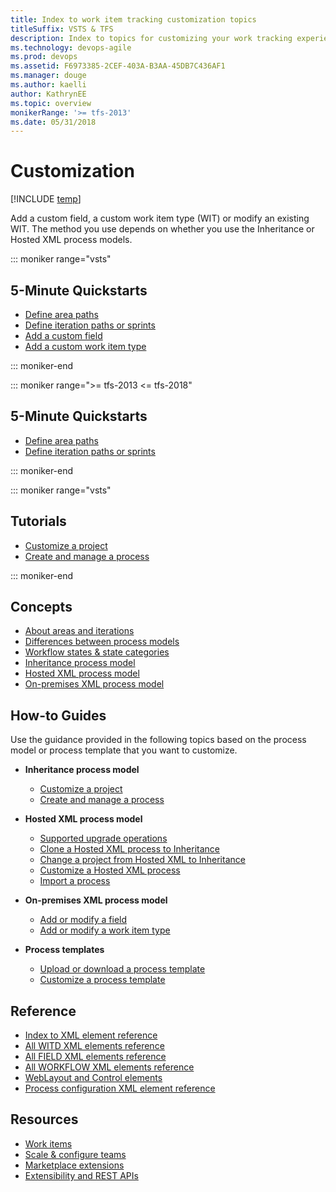 ```yaml
---
title: Index to work item tracking customization topics
titleSuffix: VSTS & TFS   
description: Index to topics for customizing your work tracking experience in Visual Studio Team Services & Team Foundation Server 
ms.technology: devops-agile
ms.prod: devops
ms.assetid: F6973385-2CEF-403A-B3AA-45DB7C436AF1
ms.manager: douge
ms.author: kaelli
author: KathrynEE
ms.topic: overview
monikerRange: '>= tfs-2013'
ms.date: 05/31/2018
---
```


# Customization  

[!INCLUDE [temp](../_shared/version-vsts-tfs-all-versions.md)]

Add a custom field, a custom work item type (WIT) or modify an existing WIT. The method you use depends on whether you use the Inheritance or Hosted XML process models.  


::: moniker range="vsts"
## 5-Minute Quickstarts  

- [Define area paths](../organizations/settings/set-area-paths.md?toc=/vsts/reference/toc.json&bc=/vsts/reference/breadcrumb/toc.json)
- [Define iteration paths or sprints](../organizations/settings/set-iteration-paths-sprints.md?toc=/vsts/reference/toc.json&bc=/vsts/reference/breadcrumb/toc.json) 
- [Add a custom field](../organizations/settings/work/add-custom-field.md?toc=/vsts/reference/toc.json&bc=/vsts/reference/breadcrumb/toc.json)   
- [Add a custom work item type](../organizations/settings/work/add-custom-wit.md?toc=/vsts/reference/toc.json&bc=/vsts/reference/breadcrumb/toc.json)   

::: moniker-end

::: moniker range=">= tfs-2013 <= tfs-2018"
## 5-Minute Quickstarts  

- [Define area paths](../organizations/settings/set-area-paths.md?toc=/vsts/reference/toc.json&bc=/vsts/reference/breadcrumb/toc.json)
- [Define iteration paths or sprints](../organizations/settings/set-iteration-paths-sprints.md?toc=/vsts/reference/toc.json&bc=/vsts/reference/breadcrumb/toc.json) 

::: moniker-end

::: moniker range="vsts"
## Tutorials 
- [Customize a project](../organizations/settings/work/customize-process.md?toc=/vsts/reference/toc.json&bc=/vsts/reference/breadcrumb/toc.json)   
- [Create and manage a process](../organizations/settings/work/manage-process.md?toc=/vsts/reference/toc.json&bc=/vsts/reference/breadcrumb/toc.json) 

::: moniker-end

## Concepts

- [About areas and iterations](../organizations/settings/about-areas-iterations.md?toc=/vsts/reference/toc.json&bc=/vsts/reference/breadcrumb/toc.json)  
- [Differences between process models](../organizations/settings/work/import-process/differences.md) 
- [Workflow states & state categories](../boards/work-items/workflow-and-state-categories.md)
- [Inheritance process model](../organizations/settings/work/inheritance-process-model.md?toc=/vsts/reference/toc.json&bc=/vsts/reference/breadcrumb/toc.json)   
- [Hosted XML process model](../organizations/settings/work/hosted-xml-process-model.md)  
- [On-premises XML process model](on-premises-xml-process-model.md)  


## How-to Guides

Use the guidance provided in the following topics based on the process model or process template that you want to customize.  

- **Inheritance process model**
	- [Customize a project](../organizations/settings/work/customize-process.md?toc=/vsts/reference/toc.json&bc=/vsts/reference/breadcrumb/toc.json)     
	- [Create and manage a process](../organizations/settings/work/manage-process.md?toc=/vsts/reference/toc.json&bc=/vsts/reference/breadcrumb/toc.json)    

- **Hosted XML process model**
	- [Supported upgrade operations](../organizations/settings/work/upgrade-support-hosted-to-inherited.md?toc=/vsts/reference/toc.json&bc=/vsts/reference/breadcrumb/toc.json)
	- [Clone a Hosted XML process to Inheritance](../organizations/settings/work/upgrade-hosted-to-inherited.md?toc=/vsts/reference/toc.json&bc=/vsts/reference/breadcrumb/toc.json)  
	- [Change a project from Hosted XML to Inheritance](../organizations/settings/work/change-process-from-hosted-to-inherited.md?toc=/vsts/reference/toc.json&bc=/vsts/reference/breadcrumb/toc.json)  
	- [Customize a Hosted XML process](../organizations/settings/work/import-process/customize-process.md)  
    - [Import a process](../organizations/settings/work/import-process/import-process.md)

- **On-premises XML process model**
    - [Add or modify a field](add-modify-field.md)
    - [Add or modify a work item type](add-modify-wit.md)

- **Process templates**
    - [Upload or download a process template](../boards/work-items/guidance/manage-process-templates.md?toc=/vsts/reference/toc.json&bc=/vsts/reference/breadcrumb/toc.json)
    - [Customize a process template](./process-templates/customize-process.md)  

## Reference  
  
- [Index to XML element reference](xml/xml-element-reference.md) 
- [All WITD XML elements reference](xml/all-witd-xml-elements-reference.md)
- [All FIELD XML elements reference](xml/all-field-xml-elements-reference.md)  
- [All WORKFLOW XML elements reference](xml/all-workflow-xml-elements-reference.md) 
- [WebLayout and Control elements](xml/weblayout-xml-elements.md)
- [Process configuration XML element reference](xml/process-configuration-xml-element.md)

 
## Resources 

- [Work items](../boards/work-items/index.md)
- [Scale & configure teams](../organizations/settings/index.md)
- [Marketplace extensions](../marketplace/install-vsts-extension.md)
- [Extensibility and REST APIs](../extend/overview.md) 